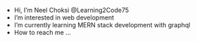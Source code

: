 - Hi, I’m Neel Choksi @Learning2Code75
- I’m interested in web development
- I’m currently learning MERN stack development with graphql
- How to reach me ...

<!---
Learning2Code75/Learning2Code75 is a ✨ special ✨ repository because its `README.md` (this file) appears on your GitHub profile.
You can click the Preview link to take a look at your changes.
--->
